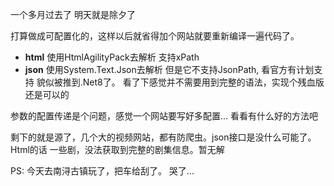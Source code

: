 一个多月过去了 明天就是除夕了

打算做成可配置化的，这样以后就省得加个网站就要重新编译一遍代码了。

- **html** 使用HtmlAgilityPack去解析 支持xPath
- **json** 使用System.Text.Json去解析 但是它不支持JsonPath, 看官方有计划支持 貌似被推到.Net8了。 看了下感觉并不需要用到完整的语法，实现个残血版还是可以的

参数的配置传递是个问题，感觉一个网站要写好多配置... 看看有什么好的方法吧

剩下的就是源了，几个大的视频网站，都有防爬虫。json接口是没什么可能了。Html的话 一些剧，没法获取到完整的剧集信息。暂无解

PS: 今天去南浔古镇玩了，把车给刮了。 哭了...
